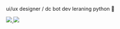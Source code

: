 ui/ux designer / dc bot dev
leraning python 🐍

<a href="https://discord.com/users/1204732596202901515">
  <img src="https://lanyard.cnrad.dev/api/964086735422230538?bg=00000000" />
</a>
<img src="https://komarev.com/ghpvc/?username=vvhsx" />
